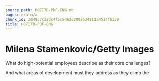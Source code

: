 ```yaml
---
source_path: H07I7D-PDF-ENG.md
pages: n/a-n/a
chunk_id: 3d49c7c32dc4f5c546262088534811a4514fb339
title: H07I7D-PDF-ENG
---
```

# Milena Stamenkovic/Getty Images

What do high-potential employees describe as their core challenges?

And what areas of development must they address as they climb the
